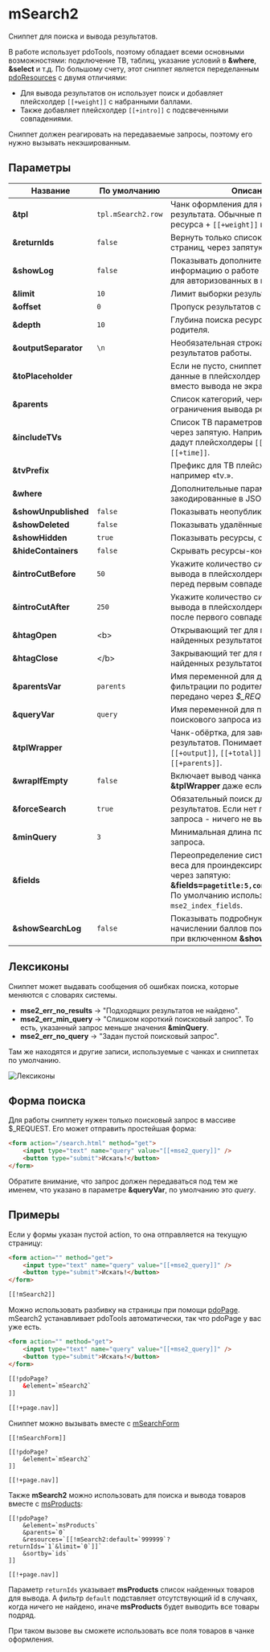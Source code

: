 # mSearch2

Сниппет для поиска и вывода результатов.

В работе использует pdoTools, поэтому обладает всеми основными возможностями: подключение ТВ, таблиц, указание условий в **&where**, **&select** и т.д.
По большому счету, этот сниппет является переделанным [pdoResources][2] с двумя отличиями:

* Для вывода результатов он использует поиск и добавляет плейсхолдер `[[+weight]]` с набранными баллами.
* Также добавляет плейсхолдер `[[+intro]]` с подсвеченными совпадениями.

Сниппет должен реагировать на передаваемые запросы, поэтому его нужно вызывать некэшированным.

## Параметры

| Название             | По умолчанию     | Описание                                                                                                                                                                            |
|----------------------|------------------|-------------------------------------------------------------------------------------------------------------------------------------------------------------------------------------|
| **&tpl**             | `tpl.mSearch2.row` | Чанк оформления для каждого результата. Обычные плейсхолдеры ресурса + `[[+weight]]` и `[[+intro]]`.                                                                                |
| **&returnIds**       | `false`            | Вернуть только список id подходящих страниц, через запятую.                                                                                                                         |
| **&showLog**         | `false`            | Показывать дополнительную информацию о работе сниппета. Только для авторизованных в контекте «mgr».                                                                                 |
| **&limit**           | `10`               | Лимит выборки результатов.                                                                                                                                                          |
| **&offset**          | `0`                | Пропуск результатов с начала выборки.                                                                                                                                               |
| **&depth**           | `10`               | Глубина поиска ресурсов от каждого родителя.                                                                                                                                        |
| **&outputSeparator** | `\n`               | Необязательная строка для разделения результатов работы.                                                                                                                            |
| **&toPlaceholder**   |                  | Если не пусто, сниппет сохранит все данные в плейсхолдер с этим именем, вместо вывода не экран.                                                                                     |
| **&parents**         |                  | Список категорий, через запятую, для ограничения вывода результатов.                                                                                                                |
| **&includeTVs**      |                  | Список ТВ параметров для выборки, через запятую. Например: «action,time» дадут плейсхолдеры `[[+action]]` и `[[+time]]`.                                                            |
| **&tvPrefix**        |                  | Префикс для ТВ плейсхолдеров, например «tv.».                                                                                                                                       |
| **&where**           |                  | Дополнительные параметры выборки, закодированные в JSON.                                                                                                                            |
| **&showUnpublished** | `false`            | Показывать неопубликованные товары.                                                                                                                                                 |
| **&showDeleted**     | `false`            | Показывать удалённые ресурсы.                                                                                                                                                       |
| **&showHidden**      | `true`             | Показывать ресурсы, скрытые в меню.                                                                                                                                                 |
| **&hideContainers**  | `false`            | Скрывать ресурсы-контейнеры.                                                                                                                                                        |
| **&introCutBefore**  | `50`               | Укажите количество символов для вывода в плейсхолдере `[[+intro]]` перед первым совпадением в тексте.                                                                               |
| **&introCutAfter**   | `250`              | Укажите количество символов для вывода в плейсхолдере `[[+intro]]` после первого совпадения в тексте.                                                                               |
| **&htagOpen**        | &lt;b&gt;        | Открывающий тег для подсветки найденных результатов в `[[+intro]]`.                                                                                                                 |
| **&htagClose**       | &lt;/b&gt;       | Закрывающий тег для подсветки найденных результатов в `[[+intro]]`.                                                                                                                 |
| **&parentsVar**      | `parents`          | Имя переменной для дополнительной фильтрации по родителям. Может быть передано через *$_REQUEST*.                                                                                   |
| **&queryVar**        | `query`            | Имя переменной для получения поискового запроса из $_REQUEST.                                                                                                                       |
| **&tplWrapper**      |                  | Чанк-обёртка, для заворачивания всех результатов. Понимает плейсхолдеры: `[[+output]]`, `[[+total]]`, `[[+query]]` и `[[+parents]]`.                                                |
| **&wrapIfEmpty**     | `false`            | Включает вывод чанка-обертки **&tplWrapper** даже если результатов нет.                                                                                                             |
| **&forceSearch**     | `true`             | Обязательный поиск для вывода результатов. Если нет поискового запроса - ничего не выводится.                                                                                       |
| **&minQuery**        | `3`                | Минимальная длина поискового запроса.                                                                                                                                               |
| **&fields**          |                  | Переопределение системной настройки веса для проиндексированных полей, через запятую: **&fields=`pagetitle:5,content:3,comment:1`**. По умолчанию используется `mse2_index_fields`. |
| **&showSearchLog**   | `false`            | Показывать подробную информацию о начислении баллов поиска ресурсам при включенном **&showLog**.                                                                                    |

## Лексиконы

Сниппет может выдавать сообщения об ошибках поиска, которые меняются с словарях системы.

* **mse2_err_no_results** &rarr; "Подходящих результатов не найдено".
* **mse2_err_min_query** &rarr; "Слишком короткий поисковый запрос". То есть, указанный запрос меньше значения **&minQuery**.
* **mse2_err_no_query** &rarr; "Задан пустой поисковый запрос".

Там же находятся и другие записи, используемые с чанках и сниппетах по умолчанию.

![Лексиконы](https://file.modx.pro/files/2/e/b/2eb17463d4da9ddaa25bb0f80f197d8c.png)

## Форма поиска

Для работы сниппету нужен только поисковый запрос в массиве $_REQUEST. Его может отправить простейшая форма:

```html
<form action="/search.html" method="get">
    <input type="text" name="query" value="[[+mse2_query]]" />
    <button type="submit">Искать!</button>
</form>
```

Обратите внимание, что запрос должен передаваться под тем же именем, что указано в параметре **&queryVar**, по умолчанию это *query*.

## Примеры

Если у формы указан пустой action, то она отправляется на текущую страницу:

```html
<form action="" method="get">
    <input type="text" name="query" value="[[+mse2_query]]" />
    <button type="submit">Искать!</button>
</form>

[[!mSearch2]]
```

Можно использовать разбивку на страницы при помощи [pdoPage][3]. mSearch2 устанавливает pdoTools автоматически, так что pdoPage у вас уже есть.

```html
<form action="" method="get">
    <input type="text" name="query" value="[[+mse2_query]]" />
    <button type="submit">Искать!</button>
</form>

[[!pdoPage?
    &element=`mSearch2`
]]

[[!+page.nav]]
```

Сниппет можно вызывать вместе с [mSearchForm][4]

```modx
[[!mSearchForm]]

[[!pdoPage?
    &element=`mSearch2`
]]

[[!+page.nav]]
```

Также **mSearch2** можно использовать для поиска и вывода товаров вместе с [msProducts][5]:

```modx
[[!pdoPage?
    &element=`msProducts`
    &parents=`0`
    &resources=`[[!mSearch2:default=`999999`?returnIds=`1`&limit=`0`]]`
    &sortby=`ids`
]]

[[!+page.nav]]
```

Параметр `returnIds` указывает **msProducts** список найденных товаров для вывода.
А фильтр `default` подставляет отсутствующий id в случаях, когда ничего не найдено, иначе **msProducts** будет выводить все товары подряд.

При таком вызове вы сможете использовать все поля товаров в чанке оформления.

[2]: /components/pdotools/snippets/pdoresources
[3]: /components/pdotools/snippets/pdopage
[4]: /components/msearch2/snippets/msearchform
[5]: /components/minishop2/snippets/msproducts
